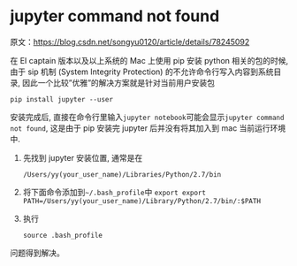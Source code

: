 # jupyter command not found

原文：https://blog.csdn.net/songyu0120/article/details/78245092

在 EI captain 版本以及以上系统的 Mac 上使用 pip 安装 python 相关的包的时候, 由于 sip 机制 (System Integrity Protection) 的不允许命令行写入内容到系统目录, 因此一个比较”优雅”的解决方案就是针对当前用户安装包 

`pip install jupyter --user `


安装完成后, 直接在命令行里输入`jupyter notebook`可能会显示`jupyter command not found`, 这是由于 pip 安装完 jupyter 后并没有将其加入到 mac 当前运行环境中.

1. 先找到 jupyter 安装位置, 通常是在

	`/Users/yy(your_user_name)/Libraries/Python/2.7/bin`
2. 将下面命令添加到`~/.bash_profile`中
	`export export PATH=/Users/yy(your_user_name)/Library/Python/2.7/bin/:$PATH`

3. 执行 

	`source .bash_profile`

问题得到解决。